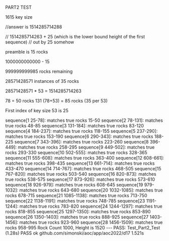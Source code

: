PART2 TEST 

1615 key size

//answer is 1514285714288

//        1514285714263 + 25 (which is the lower bound height of the first sequence)
//                out  by 25 somehow


preamble is 15 rocks

1000000000000 - 15 

999999999985 rocks remaining

28571428571 instances of 35 rocks

28571428571 * 53  = 1514285714263


 78          = 50 rocks
 131 (78+53) = 85 rocks (35 per 53)



First index of key size 53 is 25

sequence[1  25-78]: matches true rocks 15-50
sequence[2  78-131]: matches true rocks 48-85
sequence[3  131-184]: matches true rocks 83-120
sequence[4  184-237]: matches true rocks 118-155
sequence[5  237-290]: matches true rocks 153-190
sequence[6  290-343]: matches true rocks 188-225
sequence[7  343-396]: matches true rocks 223-260
sequence[8  396-449]: matches true rocks 258-295
sequence[9  449-502]: matches true rocks 293-330
sequence[10  502-555]: matches true rocks 328-365
sequence[11  555-608]: matches true rocks 363-400
sequence[12  608-661]: matches true rocks 398-435
sequence[13  661-714]: matches true rocks 433-470
sequence[14  714-767]: matches true rocks 468-505
sequence[15  767-820]: matches true rocks 503-540
sequence[16  820-873]: matches true rocks 538-575
sequence[17  873-926]: matches true rocks 573-610
sequence[18  926-979]: matches true rocks 608-645
sequence[19  979-1032]: matches true rocks 643-680
sequence[20  1032-1085]: matches true rocks 678-715
sequence[21  1085-1138]: matches true rocks 713-750
sequence[22  1138-1191]: matches true rocks 748-785
sequence[23  1191-1244]: matches true rocks 783-820
sequence[24  1244-1297]: matches true rocks 818-855
sequence[25  1297-1350]: matches true rocks 853-890
sequence[26  1350-1403]: matches true rocks 888-925
sequence[27  1403-1456]: matches true rocks 923-960
sequence[28  1456-1509]: matches true rocks 958-995
Rock Count 1000, Height is 1520
--- PASS: Test_Part2_Test (1.28s)
PASS
ok  	github.com/simonski/aoc/app/aoc2022/d17	1.521s


 